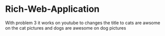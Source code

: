 # Rich-Web-Application
With problem 3 it works on youtube to changes the title to cats are awsome on the cat pictures and dogs are awesome on dog pictures 
